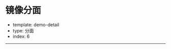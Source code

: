 # 镜像分面

- template: demo-detail
- type: 分面
- index: 6
----

<script>
$.getJSON('../../static/data/diamond.json',function (data) {
    var Stat = G2.Stat;
    var Frame = G2.Frame;
    var chart = new G2.Chart({
      id: 'c1',
      width: 1000,
      height: 500,
      plotCfg: {
        margin: [45,80,60,80]
      }
    });
    var frame = new Frame(data);
    frame.addCol('caratGroup',function(obj){
      if (obj.carat > 1){
        return 1;
      }else{
        return 0;
      }
    });
    var defs = {
      'caratGroup': { // 由于镜像坐标系仅支持存在2个分类的字段，所以我们构建仅有2个分类的字段
        type: 'cat',
        values: ['小钻石 < 1克拉','大钻石 >= 1克拉'], 
        alias: '钻石大小'
      }
    };
    chart.source(frame,defs);

    chart.legend(false);
    
    chart.facet(['caratGroup'],{ // 镜像分面
      type: 'mirror',
      margin: 100
      
    });
    chart.interval().position(Stat.summary.percent(Stat.summary.count(Stat.bin.rect('depth')))).color('caratGroup');
    chart.render();
}); 

</script>
